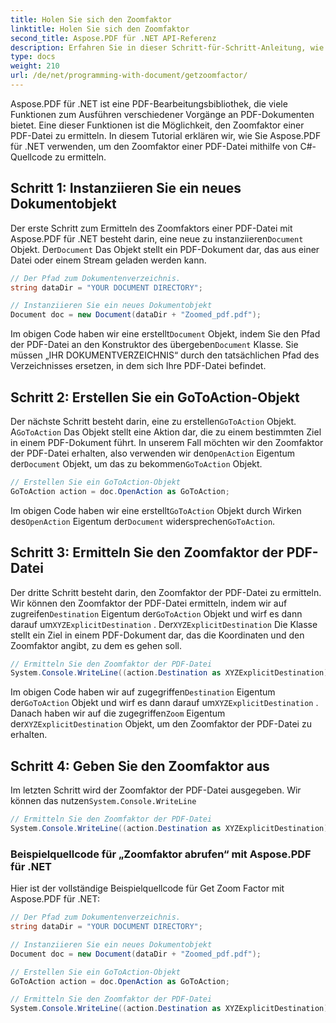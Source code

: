 ```yaml
---
title: Holen Sie sich den Zoomfaktor
linktitle: Holen Sie sich den Zoomfaktor
second_title: Aspose.PDF für .NET API-Referenz
description: Erfahren Sie in dieser Schritt-für-Schritt-Anleitung, wie Sie mit Aspose.PDF für .NET den Zoomfaktor einer PDF-Datei ermitteln.
type: docs
weight: 210
url: /de/net/programming-with-document/getzoomfactor/
---
```

Aspose.PDF für .NET ist eine PDF-Bearbeitungsbibliothek, die viele Funktionen zum Ausführen verschiedener Vorgänge an PDF-Dokumenten bietet. Eine dieser Funktionen ist die Möglichkeit, den Zoomfaktor einer PDF-Datei zu ermitteln. In diesem Tutorial erklären wir, wie Sie Aspose.PDF für .NET verwenden, um den Zoomfaktor einer PDF-Datei mithilfe von C#-Quellcode zu ermitteln.


## Schritt 1: Instanziieren Sie ein neues Dokumentobjekt

 Der erste Schritt zum Ermitteln des Zoomfaktors einer PDF-Datei mit Aspose.PDF für .NET besteht darin, eine neue zu instanziieren`Document` Objekt. Der`Document` Das Objekt stellt ein PDF-Dokument dar, das aus einer Datei oder einem Stream geladen werden kann.

```csharp
// Der Pfad zum Dokumentenverzeichnis.
string dataDir = "YOUR DOCUMENT DIRECTORY";

// Instanziieren Sie ein neues Dokumentobjekt
Document doc = new Document(dataDir + "Zoomed_pdf.pdf");
```

 Im obigen Code haben wir eine erstellt`Document` Objekt, indem Sie den Pfad der PDF-Datei an den Konstruktor des übergeben`Document` Klasse. Sie müssen „IHR DOKUMENTVERZEICHNIS“ durch den tatsächlichen Pfad des Verzeichnisses ersetzen, in dem sich Ihre PDF-Datei befindet.

## Schritt 2: Erstellen Sie ein GoToAction-Objekt

 Der nächste Schritt besteht darin, eine zu erstellen`GoToAction` Objekt. A`GoToAction` Das Objekt stellt eine Aktion dar, die zu einem bestimmten Ziel in einem PDF-Dokument führt. In unserem Fall möchten wir den Zoomfaktor der PDF-Datei erhalten, also verwenden wir den`OpenAction` Eigentum der`Document` Objekt, um das zu bekommen`GoToAction` Objekt.

```csharp
// Erstellen Sie ein GoToAction-Objekt
GoToAction action = doc.OpenAction as GoToAction;
```

 Im obigen Code haben wir eine erstellt`GoToAction` Objekt durch Wirken des`OpenAction` Eigentum der`Document` widersprechen`GoToAction`.

## Schritt 3: Ermitteln Sie den Zoomfaktor der PDF-Datei

Der dritte Schritt besteht darin, den Zoomfaktor der PDF-Datei zu ermitteln. Wir können den Zoomfaktor der PDF-Datei ermitteln, indem wir auf zugreifen`Destination` Eigentum der`GoToAction` Objekt und wirf es dann darauf um`XYZExplicitDestination` . Der`XYZExplicitDestination` Die Klasse stellt ein Ziel in einem PDF-Dokument dar, das die Koordinaten und den Zoomfaktor angibt, zu dem es gehen soll.

```csharp
// Ermitteln Sie den Zoomfaktor der PDF-Datei
System.Console.WriteLine((action.Destination as XYZExplicitDestination).Zoom); // Zoomwert des Dokuments;
```

 Im obigen Code haben wir auf zugegriffen`Destination` Eigentum der`GoToAction` Objekt und wirf es dann darauf um`XYZExplicitDestination` . Danach haben wir auf die zugegriffen`Zoom` Eigentum der`XYZExplicitDestination` Objekt, um den Zoomfaktor der PDF-Datei zu erhalten.

## Schritt 4: Geben Sie den Zoomfaktor aus

 Im letzten Schritt wird der Zoomfaktor der PDF-Datei ausgegeben. Wir können das nutzen`System.Console.WriteLine`

```csharp
// Ermitteln Sie den Zoomfaktor der PDF-Datei
System.Console.WriteLine((action.Destination as XYZExplicitDestination).Zoom); // Zoomwert des Dokuments;
```        

### Beispielquellcode für „Zoomfaktor abrufen“ mit Aspose.PDF für .NET

Hier ist der vollständige Beispielquellcode für Get Zoom Factor mit Aspose.PDF für .NET:

```csharp
// Der Pfad zum Dokumentenverzeichnis.
string dataDir = "YOUR DOCUMENT DIRECTORY";

// Instanziieren Sie ein neues Dokumentobjekt
Document doc = new Document(dataDir + "Zoomed_pdf.pdf");

// Erstellen Sie ein GoToAction-Objekt
GoToAction action = doc.OpenAction as GoToAction;

// Ermitteln Sie den Zoomfaktor der PDF-Datei
System.Console.WriteLine((action.Destination as XYZExplicitDestination).Zoom); // Zoomwert des Dokuments;
```
